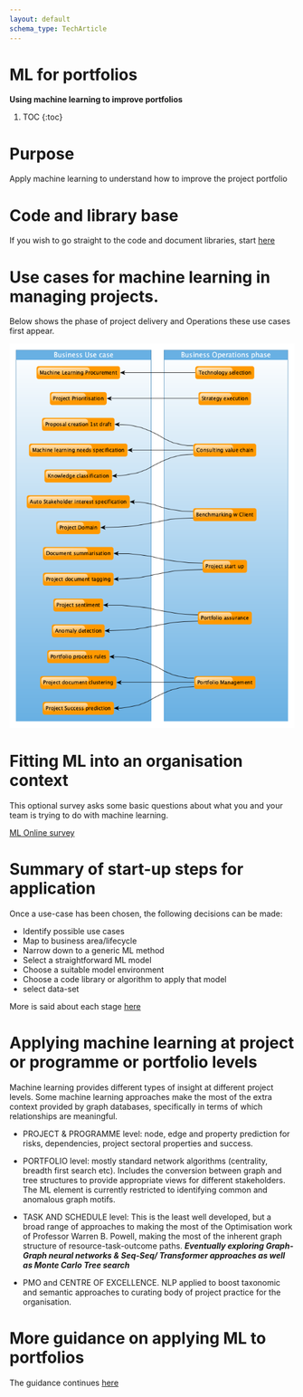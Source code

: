 ```yaml
---
layout: default
schema_type: TechArticle
---
```


# ML for portfolios

**Using machine learning to improve portfolios**

1. TOC
{:toc}

# Purpose
Apply machine learning to understand how to improve the project portfolio

# Code and library base
If you wish to go straight to the code and document libraries, start [here](https://github.com/lawrencerowland/Machine-learning-for-project-portfolios)

# Use cases for machine learning in managing projects. 

Below shows the phase of project delivery and Operations these use cases first appear.

![](/images/ML-for-portfolios/Usecase-to-Operations-subgraph-ML-models-created.png)

# Fitting ML into an organisation context

This optional survey asks some basic questions about what you and your team is trying to do with machine learning. 

[ML Online survey](https://forms.gle/9SCRtFvwqzQ8ZYu38)
  
# Summary of start-up steps for application

Once a use-case has been chosen, the following decisions can be made:

- Identify possible use cases
- Map  to business area/lifecycle
- Narrow down to a generic ML method
- Select a straightforward ML model
- Choose a suitable model environment
- Choose a code library or algorithm to apply that model
- select data-set

More is said about each stage [here](https://lawrencerowland.github.io/2020/05/08/Applying-appropriate-machine-learning-approach.html)

# Applying machine learning at project or programme or portfolio levels

Machine learning provides different types of insight at different project levels. Some machine learning approaches make the most of the extra context provided by graph databases, specifically in terms of which relationships are meaningful. 

- PROJECT & PROGRAMME level: node, edge and property prediction for risks, dependencies, project sectoral properties and success.

- PORTFOLIO level: mostly standard network algorithms (centrality, breadth first search etc). Includes the conversion between graph and tree structures to provide appropriate views for different stakeholders. The ML element is currently restricted to identifying common and anomalous graph motifs.

- TASK AND SCHEDULE level: This is the least well developed, but a broad range of approaches to making the most of the Optimisation work of Professor Warren B. Powell, making the most of the inherent graph structure of resource-task-outcome paths. 
***Eventually exploring Graph-Graph neural networks & Seq-Seq/ Transformer approaches as well as Monte Carlo Tree search***

- PMO and CENTRE OF EXCELLENCE. NLP applied to boost taxonomic and semantic approaches to curating body of project practice for the organisation. 

# More guidance on applying ML to portfolios
The guidance continues [here](https://lawrencerowland.github.io/2020/05/08/Applying-appropriate-machine-learning-approach.html)









